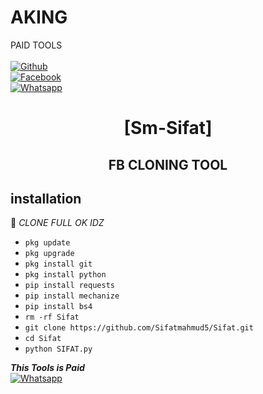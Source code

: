 # AKING
PAID TOOLS
<b></b> </br> <br>[![Github](https://img.shields.io/badge/Github-Sifatmahmud5-dimgray?style=flat-square&logo=github)](https://github.com/Sifatmahmud5)<br> [![Facebook](https://img.shields.io/badge/Facebook-Sifat-blue?style=flat-square&logo=facebook)](https://www.facebook.com/Your.old.father.luQm4N0)<br> [![Whatsapp](https://img.shields.io/badge/Whatsapp-Sifat-deepgreen?style=flat-square&logo=whatsapp)](https://wa.me/+8801871531476)



<h1 align="center"> [Sm-Sifat]</h1>

<h2 align="center">  FB CLONING TOOL </h2>


## <b>installation</b>

🔰 _CLONE FULL OK IDZ_


- `pkg update`
- `pkg upgrade`
- `pkg install git`
- `pkg install python`
- `pip install requests`
- `pip install mechanize`
- `pip install bs4`
- `rm -rf Sifat`
- `git clone https://github.com/Sifatmahmud5/Sifat.git`
- `cd Sifat`
- `python SIFAT.py`



 ___This Tools is Paid___</br>
 [![Whatsapp](https://img.shields.io/badge/Whatsapp-Sifat-deepgreen?style=flat-square&logo=whatsapp)](https://wa.me/+8801871531476)
